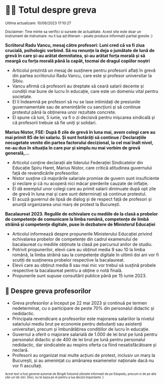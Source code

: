 # 👩‍🏫 Totul despre greva
<sub>Ultima actualizare: 10/06/2023 17:10:27</sub>

<sub>Disclaimer: Tine minte sa verifici si sursele de actualitate. Acest site este doar un instrument de indrumare: nu il lua ad litteram - poate produce informatii partial gresite :)</sub>

**Scriitorul Radu Vancu, mesaj către profesori: Luni cred că va fi ziua crucială, psihologic vorbind. Să nu renunțe la deja o jumătate de lună de grevă în care și-au arătat demnitatea, și-au arătat forța morală și să meargă cu forța morală până la capăt, tocmai de dragul copiilor noștri**

- Articolul prezintă un mesaj de susținere pentru profesorii aflați în grevă din partea scriitorului Radu Vancu, care este și profesor universitar la Sibiu.
- Vancu afirmă că profesorii au dreptate să ceară salarii decente și condiții mai bune de lucru în educație, care este un domeniu vital pentru societate.
- El îi îndeamnă pe profesori să nu se lase intimidați de presiunile guvernamentale sau de amenințările cu sancțiuni și să continue protestul până la obținerea unor rezultate concrete.
- El spune că luni, 5 iunie, va fi o zi decisivă pentru mișcarea sindicală și că profesorii trebuie să fie uniți și solidari.

**Marius Nistor, FSE: După 8 zile de grevă în luna mai, avem colegi care au mai primit 85 de lei salariu. Și sunt hotărâți să continue / Declarațiile necugetate venite din partea factorului decizional, la cel mai înalt nivel, ne-au dus în situația în care pur și simplu nu mai vorbim de grevă generală,...**

- Articolul conține declarații ale liderului Federației Sindicatelor din Educație Spiru Haret, Marius Nistor, care critică atitudinea guvernului față de revendicările profesorilor.
- Nistor susține că majorările salariale promise de guvern sunt insuficiente și neclare și că nu acoperă nici măcar pierderile cauzate de inflație.
- El dă exemplul unor colegi care au primit salarii diminuate după opt zile de grevă în luna mai și care sunt determinați să continue protestul.
- El acuză guvernul de lipsă de dialog și de respect față de profesori și anunță organizarea unui marș de protest la București.

**Bacalaureat 2023. Regulile de echivalare cu mediile de la clasă a probelor de competențe de comunicare la limba română, competențe de limbă străină și competențe digitale, puse în dezbatere de Ministerul Educației**

- Articolul informează despre propunerile Ministerului Educației privind echivalarea probelor de competențe din cadrul examenului de bacalaureat cu mediile obținute la clasă pe parcursul anilor de studiu.
- Potrivit propunerilor, elevii care au obținut media 9 sau 10 la limba română, la limba străină sau la competențe digitale în ultimii doi ani vor fi scutiți de susținerea probelor respective la bacalaureat.
- Elevii care au obținut media 8 sau mai mic vor trebui să susțină probele respective la bacalaureat pentru a obține o notă finală.
- Propunerile sunt supuse consultării publice până pe 15 iunie 2023.

## 🏫 Despre greva profesorilor

- Greva profesorilor a început pe 22 mai 2023 și continuă pe termen nedeterminat, cu o participare de peste 70% din personalul didactic și nedidactic.
- Principala revendicare a profesorilor este majorarea salariilor la nivelul salariului mediu brut pe economie pentru debutanți sau asistenți universitari, precum și îmbunătățirea condițiilor de lucru în educație.
- Guvernul a oferit o majorare salarială de 1.000 de lei brut pe lună pentru personalul didactic și de 400 de lei brut pe lună pentru personalul nedidactic, dar sindicatele au respins oferta ca fiind nesatisfăcătoare și neclară.
- Profesorii au organizat mai multe acțiuni de protest, inclusiv un marș la București, și au amenințat cu amânarea examenelor naționale dacă nu vor fi ascultați.


<sub><sub>Acest text a fost generat automat de BingAI folosind ultimele informatii de pe Edupedu, precum si de pe alte site-uri de stiri. Deci, nu te baza pe el pentru a lua decizii importante :)</sub></sub>